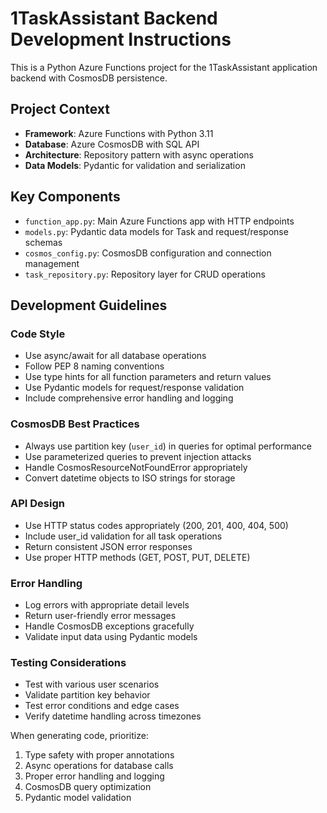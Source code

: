 <!-- Use this file to provide workspace-specific custom instructions to Copilot. For more details, visit https://code.visualstudio.com/docs/copilot/copilot-customization#_use-a-githubcopilotinstructionsmd-file -->

# 1TaskAssistant Backend Development Instructions

This is a Python Azure Functions project for the 1TaskAssistant application backend with CosmosDB persistence.

## Project Context
- **Framework**: Azure Functions with Python 3.11
- **Database**: Azure CosmosDB with SQL API
- **Architecture**: Repository pattern with async operations
- **Data Models**: Pydantic for validation and serialization

## Key Components
- `function_app.py`: Main Azure Functions app with HTTP endpoints
- `models.py`: Pydantic data models for Task and request/response schemas
- `cosmos_config.py`: CosmosDB configuration and connection management
- `task_repository.py`: Repository layer for CRUD operations

## Development Guidelines

### Code Style
- Use async/await for all database operations
- Follow PEP 8 naming conventions
- Use type hints for all function parameters and return values
- Use Pydantic models for request/response validation
- Include comprehensive error handling and logging

### CosmosDB Best Practices
- Always use partition key (`user_id`) in queries for optimal performance
- Use parameterized queries to prevent injection attacks
- Handle CosmosResourceNotFoundError appropriately
- Convert datetime objects to ISO strings for storage

### API Design
- Use HTTP status codes appropriately (200, 201, 400, 404, 500)
- Include user_id validation for all task operations
- Return consistent JSON error responses
- Use proper HTTP methods (GET, POST, PUT, DELETE)

### Error Handling
- Log errors with appropriate detail levels
- Return user-friendly error messages
- Handle CosmosDB exceptions gracefully
- Validate input data using Pydantic models

### Testing Considerations
- Test with various user scenarios
- Validate partition key behavior
- Test error conditions and edge cases
- Verify datetime handling across timezones

When generating code, prioritize:
1. Type safety with proper annotations
2. Async operations for database calls
3. Proper error handling and logging
4. CosmosDB query optimization
5. Pydantic model validation
